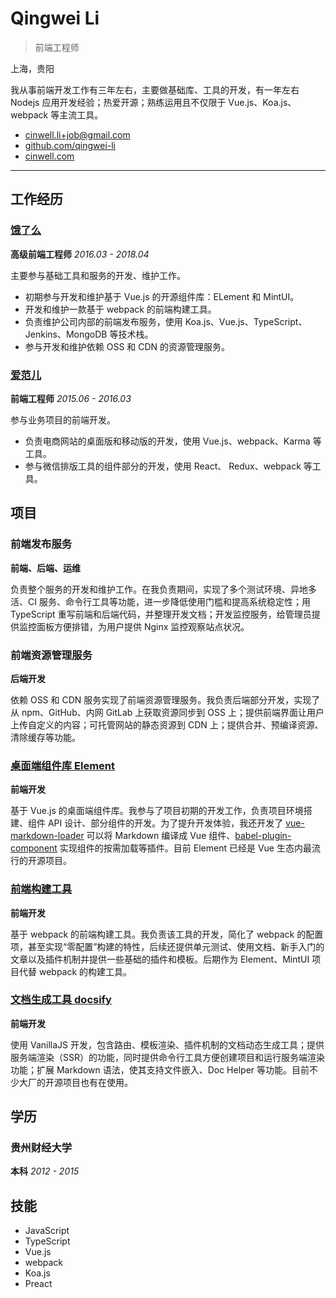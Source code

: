 # Qingwei Li

> 前端工程师

上海，贵阳

我从事前端开发工作有三年左右，主要做基础库、工具的开发，有一年左右 Nodejs 应用开发经验；热爱开源；熟练运用且不仅限于 Vue.js、Koa.js、webpack 等主流工具。

* [cinwell.li+job@gmail.com](mailto:cinwell.li+job@gmail.com 'email')
* [github.com/qingwei-li](https://github.com/qingwei-li 'github')
* [cinwell.com](https://cinwell.com 'website')

---

## 工作经历

### [饿了么](https://ele.me)

**高级前端工程师**
_2016.03 - 2018.04_

主要参与基础工具和服务的开发、维护工作。

* 初期参与开发和维护基于 Vue.js 的开源组件库：ELement 和 MintUI。
* 开发和维护一款基于 webpack 的前端构建工具。
* 负责维护公司内部的前端发布服务，使用 Koa.js、Vue.js、TypeScript、Jenkins、MongoDB 等技术栈。
* 参与开发和维护依赖 OSS 和 CDN 的资源管理服务。

### [爱范儿](https://ifanr.com)

**前端工程师**
_2015.06 - 2016.03_

参与业务项目的前端开发。

* 负责电商网站的桌面版和移动版的开发，使用 Vue.js、webpack、Karma 等工具。
* 参与微信排版工具的组件部分的开发，使用 React、 Redux、webpack 等工具。

## 项目

### 前端发布服务

**前端、后端、运维**

负责整个服务的开发和维护工作。在我负责期间，实现了多个测试环境、异地多活、CI 服务、命令行工具等功能，进一步降低使用门槛和提高系统稳定性；用 TypeScript 重写前端和后端代码，并整理开发文档；开发监控服务，给管理员提供监控面板方便排错，为用户提供 Nginx 监控观察站点状况。

### 前端资源管理服务

**后端开发**

依赖 OSS 和 CDN 服务实现了前端资源管理服务。我负责后端部分开发，实现了从 npm、GitHub、内网 GitLab 上获取资源同步到 OSS 上；提供前端界面让用户上传自定义的内容；可托管网站的静态资源到 CDN 上；提供合并、预编译资源、清除缓存等功能。

### [桌面端组件库 Element](https://github.com/ElemeFE/element)

**前端开发**

基于 Vue.js 的桌面端组件库。我参与了项目初期的开发工作，负责项目环境搭建、组件 API 设计、部分组件的开发。为了提升开发体验，我还开发了 [vue-markdown-loader](https://github.com/qingwei-li/vue-markdown-loader) 可以将 Markdown 编译成 Vue 组件、[babel-plugin-component](https://github.com/ElementUI/babel-plugin-component) 实现组件的按需加载等插件。目前 Element 已经是 Vue 生态内最流行的开源项目。

### [前端构建工具](https://github.com/ElemeFE/cooking)

**前端开发**

基于 webpack 的前端构建工具。我负责该工具的开发，简化了 webpack 的配置项，甚至实现“零配置”构建的特性，后续还提供单元测试、使用文档、新手入门的文章以及插件机制并提供一些基础的插件和模板。后期作为 Element、MintUI 项目代替 webpack 的构建工具。

### [文档生成工具 docsify](https://github.com/ElemeFE/docsify)

**前端开发**

使用 VanillaJS 开发，包含路由、模板渲染、插件机制的文档动态生成工具；提供服务端渲染（SSR）的功能，同时提供命令行工具方便创建项目和运行服务端渲染功能；扩展 Markdown 语法，使其支持文件嵌入、Doc Helper 等功能。目前不少大厂的开源项目也有在使用。

## 学历

### 贵州财经大学

**本科**
_2012 - 2015_


## 技能

* JavaScript
* TypeScript
* Vue.js
* webpack
* Koa.js
* Preact
